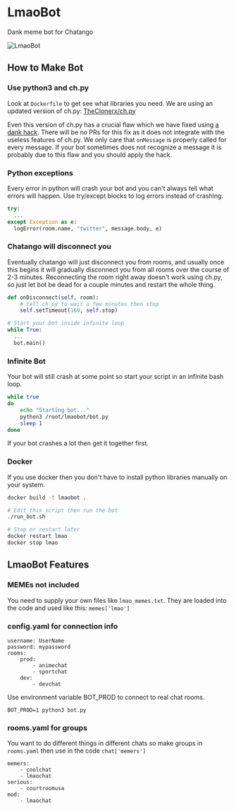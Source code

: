 # LmaoBot

Dank meme bot for Chatango

![LmaoBot](https://i.imgur.com/NAi47dM.png)

## How to Make Bot

### Use python3 and ch.py

Look at `Dockerfile` to get see what libraries you need.  We are using an updated version of ch.py: [TheClonerx/ch.py](https://github.com/TheClonerx/ch.py)

Even this version of ch.py has a crucial flaw which we have fixed using [a dank hack](https://github.com/LmaoLover/LmaoBot/commit/c3a5aa8a9dfe120f2320cbcec4a1cc6a6118ccb1).  There will be no PRs for this fix as it does not integrate with the useless features of ch.py.  We only care that `onMessage` is properly called for every message.  If your bot sometimes does not recognize a message it is probably due to this flaw and you should apply the hack. 

### Python exceptions

Every error in python will crash your bot and you can't always tell what errors will happen.  Use try/except blocks to log errors instead of crashing.

```python
try:
  ...
except Exception as e:
  logError(room.name, "twitter", message.body, e)
```

### Chatango will disconnect you

Eventually chatango will just disconnect you from rooms, and usually once this begins it will gradually disconnect you from all rooms over the course of 2-3 minutes.  Reconnecting the room right away doesn't work using ch.py, so just let bot be dead for a couple minutes and restart the whole thing.

```python
def onDisconnect(self, room):
    # tell ch.py to wait a few minutes then stop
    self.setTimeout(169, self.stop)
```

```python
# Start your bot inside infinite loop
while True:
  ...
  bot.main()
```

### Infinite Bot

Your bot will still crash at some point so start your script in an infinite bash loop.

```bash
while true
do
    echo "Starting bot..."
    python3 /root/lmaobot/bot.py
    sleep 1
done
```

If your bot crashes a lot then get it together first.

### Docker

If you use docker then you don't have to install python libraries manually on your system.

```bash
docker build -t lmaobot .

# Edit this script then run the bot
./run_bot.sh

# Stop or restart later
docker restart lmao
docker stop lmao
```

## LmaoBot Features

### MEMEs not included

You need to supply your own files like `lmao_memes.txt`.  They are loaded into the code and used like this: `memes['lmao']`

### config.yaml for connection info

```
username: UserName
password: mypassword
rooms:
    prod:
        - animechat
        - sportchat
    dev:
        - devchat
```

Use environment variable BOT_PROD to connect to real chat rooms.

```
BOT_PROD=1 python3 bot.py
```

### rooms.yaml for groups

You want to do different things in different chats so make groups in `rooms.yaml` then use in the code `chat['memers']`

```
memers:
    - coolchat
    - lmaochat
serious:
    - courtroomusa
mod:
    - lmaochat
```

